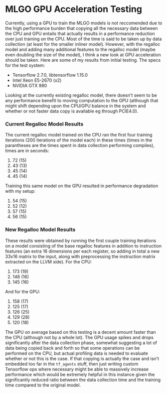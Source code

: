 # MLGO GPU Acceleration Testing

Currently, using a GPU to train the MLGO models is not reccomended due to
the high performance burden that copying all the necessary data between
the CPU and GPU entails that actually results in a performance reduction
over just training on the CPU. Most of the time is said to be taken up
by data collection (at least for the smaller inliner model). However, with
the regalloc model and adding many additional features to the regalloc model
(maybe even doubling the size of the model), I think a new look at GPU
acceleration should be taken. Here are some of my results from initial
testing. The specs for the test system:
* Tensorflow 2.7.0, libtensorflow 1.15.0
* Intel Xeon E5-2670 (x2)
* NVIDIA GTX 980

Looking at the currently existing regalloc model, there doesn't seem to be
any performance benefit to moving computation to the GPU (although that
might shift depending upon the CPU/GPU balance in the system and whether
or not faster data copy is available eg through PCIE4.0).

### Current Regalloc Model Results

The current regalloc model trained on the CPU ran the first four training
iterations (200 iterations of the model each) in these times (times in
the parantheses are the times spent in data collection performing compiles),
times are in seconds:
1. 72 (15)
2. 43 (13)
3. 45 (14)
4. 45 (14)

Training this same model on the GPU resulted in performance degradation with
my setup:
1. 54 (15)
2. 52 (12)
3. 57 (15)
4. 56 (15)

### New Regalloc Model Results

These results were obtained by running the first couple training iterations
on a model consisting of the base regalloc features in addition to
instruction features (an extra 16 dimensions per each register, so adding
in total a new 33x16 matrix to the input, along with preprocessing the
instruction matrix extracted on the LLVM side). For the CPU:
1. 173 (19)
2. 146 (16)
3. 145 (16)

And for the GPU:
1. 158 (17)
2. 125 (17)
3. 126 (25)
4. 129 (28)
5. 120 (18)

The GPU on average based on this testing is a decent amount faster than
the CPU (although not by a whole lot). The GPU usage spikes and drops
significantly after the data collection phase, somewhat suggesting a lot
of data being copied back and forth so that some operations can be 
performed on the CPU, but actual profiling data is needed to evaluate
whether or not this is the case. If that copying is actually the case
and isn't embedded too far in the `tf_agents` stuff, then just writing
custom Tensorflow ops where necessary might be able to massively
increase performance which would be extremely helpful in this instance
given the significantly reduced ratio between the data collection time
and the training time compared to the original model.